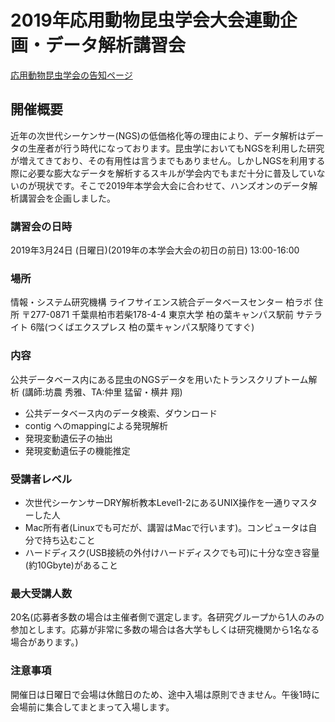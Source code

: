 # 2019年応用動物昆虫学会大会連動企画・データ解析講習会

[応用動物昆虫学会の告知ページ](http://odokon.org/archives/2018/1228_000000.php)

## 開催概要
近年の次世代シーケンサー(NGS)の低価格化等の理由により、データ解析はデータの生産者が行う時代になっております。昆虫学においてもNGSを利用した研究が増えてきており、その有用性は言うまでもありません。しかしNGSを利用する際に必要な膨大なデータを解析するスキルが学会内でもまだ十分に普及していないのが現状です。そこで2019年本学会大会に合わせて、ハンズオンのデータ解析講習会を企画しました。

### 講習会の日時
2019年3月24日 (日曜日)(2019年の本学会大会の初日の前日) 13:00-16:00

### 場所
情報・システム研究機構 ライフサイエンス統合データベースセンター 柏ラボ
住所 〒277-0871 千葉県柏市若柴178-4-4 東京大学 柏の葉キャンパス駅前 サテライト 6階(つくばエクスプレス 柏の葉キャンパス駅降りてすぐ)

### 内容
公共データベース内にある昆虫のNGSデータを用いたトランスクリプトーム解析
(講師:坊農 秀雅、TA:仲里 猛留・横井 翔)
- 公共データベース内のデータ検索、ダウンロード
- contig へのmappingによる発現解析
- 発現変動遺伝子の抽出
- 発現変動遺伝子の機能推定

### 受講者レベル
- 次世代シーケンサーDRY解析教本Level1-2にあるUNIX操作を一通りマスターした人
- Mac所有者(Linuxでも可だが、講習はMacで行います)。コンピュータは自分で持ち込むこと
- ハードディスク(USB接続の外付けハードディスクでも可)に十分な空き容量(約10Gbyte)があること

### 最大受講人数
20名(応募者多数の場合は主催者側で選定します。各研究グループから1人のみの参加とします。応募が非常に多数の場合は各大学もしくは研究機関から1名なる場合があります。)

### 注意事項
開催日は日曜日で会場は休館日のため、途中入場は原則できません。午後1時に会場前に集合してまとまって入場します。
